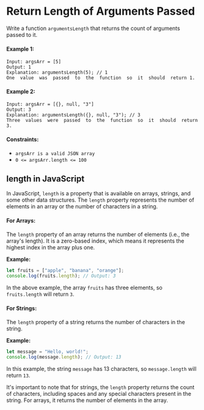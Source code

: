 # Return Length of Arguments Passed

Write a function `argumentsLength` that returns the count of arguments passed to it.

#### Example 1:

```
Input: argsArr = [5]
Output: 1
Explanation: argumentsLength(5); // 1
One  value  was  passed  to  the  function  so  it  should  return 1.
```

#### Example 2:

```
Input: argsArr = [{}, null, "3"]
Output: 3
Explanation: argumentsLength({}, null, "3"); // 3
Three  values  were  passed  to  the  function  so  it  should  return 3.
```

#### Constraints:

- `argsArr is a valid JSON array`
- `0 <= argsArr.length <= 100`

## length in JavaScript

In JavaScript, `length` is a property that is available on arrays, strings, and some other data structures. The `length` property represents the number of elements in an array or the number of characters in a string.

#### For Arrays:

The `length` property of an array returns the number of elements (i.e., the array's length). It is a zero-based index, which means it represents the highest index in the array plus one.

**Example:**

```javascript
let fruits = ["apple", "banana", "orange"];
console.log(fruits.length); // Output: 3
```

In the above example, the array `fruits` has three elements, so `fruits.length` will return `3`.

#### For Strings:

The `length` property of a string returns the number of characters in the string.

**Example:**

```javascript
let message = "Hello, world!";
console.log(message.length); // Output: 13
```

In this example, the string `message` has 13 characters, so `message.length` will return `13`.

It's important to note that for strings, the `length` property returns the count of characters, including spaces and any special characters present in the string. For arrays, it returns the number of elements in the array.

